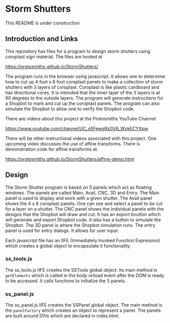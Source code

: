  # Storm Shutters
 
 This README is under construction
 
 ## Introduction and Links
 
 This repository has files for a program to design storm shutters using coroplast sign material. The files are hosted at
 
 https://protosmiths.github.io/StormShutters/
 
 The program runs in the browser using javascript. It allows one to determine how to cut up 4 foot x 8 foot coroplast
 panels to make a collection of storm shutters with 3 layers of coroplast.  Coroplast is like plastic cardboard and has
 directional cores.  It is intended that the inner layer of the 3 layers is at 90 degrees to the outside layers.  The
 program will generate instructions for a Shopbot to mark and cut up the coroplast panels.  The program can also simulate
 the Shopbot to allow one to verify the Shopbot code.
 
 There are videos about this project at the Protosmiths YouTube Channel
 
 https://www.youtube.com/channel/UC_g5Fewg9zGV6_WykECYXpw
 
 There will be other instructional videos associated with this project.  One upcoming video discusses the use of affine
 transforms.  There is demonstration code for affine transforms at.
 
 https://protosmiths.github.io/StormShutters/affine-demo.html
 
 ## Design
 
 The Storm Shutter program is based on 5 panels which act as floating windows.  The panels are called Main, Avail, CNC, 3D 
 and Entry.  The Main panel is used to display and work with a given shutter.  The Avail panel shows the 4 x 8 coroplast panels.
 One can see and select a panel to be cut for a layer on a shutter.  The CNC panel shows the individual panels with the designs
 that the Shopbot will draw and cut.  It has an export bvutton which will generate and export Shopbot code.  It also has a
 button to simulate the Shopbot.  The 3D panel is where the Shopbot simulation runs.  The entry panel is used for entry dialogs.
 It allows for user input.
 
 Each javascript file has an IIFE (Immediately Invoked Function Expression) which creates a global object to encapsulate it functionality.
 
 ### ss_tools.js
 
 The ss_tools.js IIFE creates the SSTools global object.  Its main method is `getElements` which is called in the body onload event after 
 the DOM is ready to be accessed.  It calls functions to initialize the 5 panels.
 
 ### ss_panel.js
 
 The ss_panel.js IIFE creates the SSPanel global object. The main method is the `panelFactory` which creates an object to represent a panel.
 The panels are built around DIVs which are declared in index.html.
